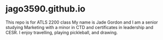 # jago3590.github.io

This repo is for ATLS 2200 class
My name is Jade Gordon and I am a senior studying Marketing with a minor in CTD and certificates in leadership and CESR. I enjoy travelling, playing pickleball, and drawing.